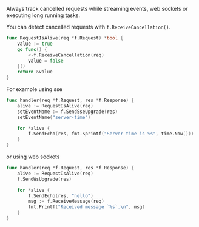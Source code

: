Always track cancelled requests while streaming events, web sockets or executing long running tasks.


You can detect cancelled requests with `f.ReceiveCancellation()`.

```go
func RequestIsAlive(req *f.Request) *bool {
	value := true
	go func() {
		<-f.ReceiveCancellation(req)
		value = false
	}()
	return &value
}
```

For example using sse

```go
func handler(req *f.Request, res *f.Response) {
	alive := RequestIsAlive(req)
    setEventName := f.SendSseUpgrade(res)
    setEventName("server-time")

	for *alive {
		f.SendEcho(res, fmt.Sprintf("Server time is %s", time.Now()))
	}
}
```

or using web sockets

```go
func handler(req *f.Request, res *f.Response) {
	alive := RequestIsAlive(req)
    f.SendWsUpgrade(res)

	for *alive {
        f.SendEcho(res, "hello")
        msg := f.ReceiveMessage(req)
        fmt.Printf("Received message `%s`.\n", msg)
	}
}
```